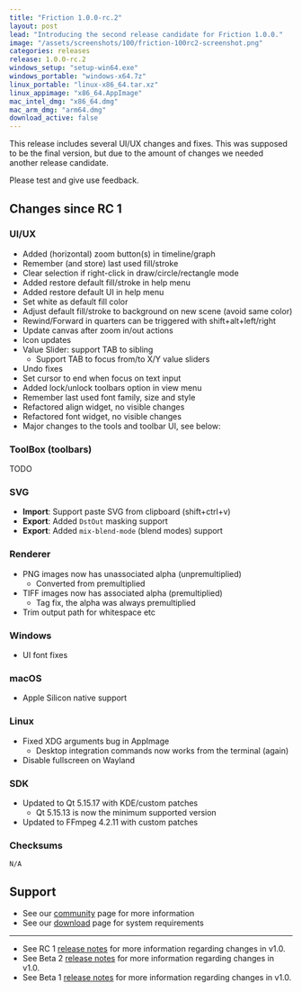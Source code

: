 ```yaml
---
title: "Friction 1.0.0-rc.2"
layout: post
lead: "Introducing the second release candidate for Friction 1.0.0."
image: "/assets/screenshots/100/friction-100rc2-screenshot.png"
categories: releases
release: 1.0.0-rc.2
windows_setup: "setup-win64.exe"
windows_portable: "windows-x64.7z"
linux_portable: "linux-x86_64.tar.xz"
linux_appimage: "x86_64.AppImage"
mac_intel_dmg: "x86_64.dmg"
mac_arm_dmg: "arm64.dmg"
download_active: false
---
```


This release includes several UI/UX changes and fixes. This was supposed to be the final version, but due to the amount of changes we needed another release candidate.

Please test and give use feedback.

## Changes since RC 1

### UI/UX

* Added (horizontal) zoom button(s) in timeline/graph
* Remember (and store) last used fill/stroke
* Clear selection if right-click in draw/circle/rectangle mode
* Added restore default fill/stroke in help menu
* Added restore default UI in help menu
* Set white as default fill color
* Adjust default fill/stroke to background on new scene (avoid same color)
* Rewind/Forward in quarters can be triggered with shift+alt+left/right
* Update canvas after zoom in/out actions
* Icon updates
* Value Slider: support TAB to sibling
  * Support TAB to focus from/to X/Y value sliders
* Undo fixes
* Set cursor to end when focus on text input
* Added lock/unlock toolbars option in view menu
* Remember last used font family, size and style
* Refactored align widget, no visible changes
* Refactored font widget, no visible changes
* Major changes to the tools and toolbar UI, see below:

### ToolBox (toolbars)

TODO

### SVG

* **Import**: Support paste SVG from clipboard (shift+ctrl+v)
* **Export**: Added `DstOut` masking support
* **Export**: Added `mix-blend-mode` (blend modes) support

### Renderer

* PNG images now has unassociated alpha (unpremultiplied)
  * Converted from premultiplied
* TIFF images now has associated alpha (premultiplied)
  * Tag fix, the alpha was always premultiplied
* Trim output path for whitespace etc

### Windows

* UI font fixes

### macOS

* Apple Silicon native support

### Linux

* Fixed XDG arguments bug in AppImage
  * Desktop integration commands now works from the terminal (again)
* Disable fullscreen on Wayland

### SDK

* Updated to Qt 5.15.17 with KDE/custom patches
  * Qt 5.15.13 is now the minimum supported version
* Updated to FFmpeg 4.2.11 with custom patches

### Checksums

```
N/A
```

## Support

* See our [community](/community.html) page for more information
* See our [download](/download.html#requirements) page for system requirements

---

* See RC 1 [release notes](https://friction.graphics/releases/friction-100-rc1.html) for more information regarding changes in v1.0.
* See Beta 2 [release notes](https://friction.graphics/releases/friction-100-beta2.html) for more information regarding changes in v1.0.
* See Beta 1 [release notes](https://friction.graphics/releases/friction-100-beta1.html) for more information regarding changes in v1.0.

